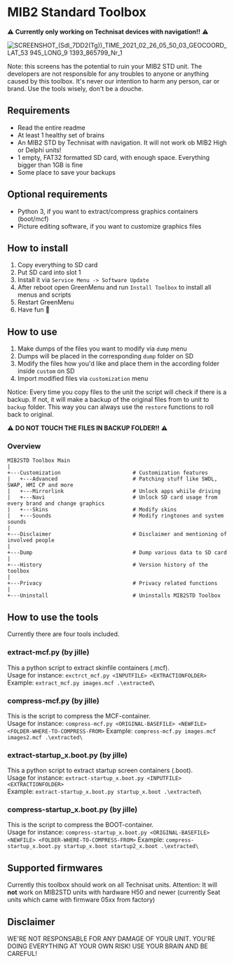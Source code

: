 # MIB2 Standard Toolbox
⚠️ **Currently only working on Technisat devices with navigation!!** ⚠️

![SCREENSHOT_(Sdl_7DD2(Tg))_TIME_2021_02_26_05_50_03_GEOCOORD_LAT_53 945_LONG_9 1393_865799_Nr_1](https://user-images.githubusercontent.com/55631413/111074712-8c870180-84e4-11eb-9f87-7215fdbf0dde.png)

Note: this screens has the potential to ruin your MIB2 STD unit. The developers are not responsible for any troubles to anyone or anything caused by this toolbox. It's never our intention to harm any person, car or brand. Use the tools wisely, don't be a douche.

## Requirements
- Read the entire readme
- At least 1 healthy set of brains
- An MIB2 STD by Technisat with navigation. It will not work ob MIB2 High or Delphi units!
- 1 empty, FAT32 formatted SD card, with enough space. Everything bigger than 1GB is fine
- Some place to save your backups

## Optional requirements
- Python 3, if you want to extract/compress graphics containers (boot/mcf)
- Picture editing software, if you want to customize graphics files

## How to install
1. Copy everything to SD card
2. Put SD card into slot 1
3. Install it via `Service Menu -> Software Update`
4. After reboot open GreenMenu and run `Install Toolbox` to install all menus and scripts
5. Restart GreenMenu
6. Have fun 🙂

## How to use
1. Make dumps of the files you want to modify via `dump` menu
2. Dumps will be placed in the corresponding `dump` folder on SD
3. Modify the files how you'd like and place them in the according folder inside `custom` on SD
4. Import modified files via `customization` menu

Notice: Every time you copy files to the unit the script will check if there is a backup. If not, it will make a backup of the original files from to unit to `backup` folder. This way you can always use the `restore` functions to roll back to original. 

⚠️ **DO NOT TOUCH THE FILES IN BACKUP FOLDER!!** ⚠️

### Overview
```
MIB2STD Toolbox Main
|
+---Customization                       # Customization features
|   +---Advanced                        # Patching stuff like SWDL, SWAP, HMI CP and more
|   +---Mirrorlink                      # Unlock apps whiile driving
|   +---Navi                            # Unlock SD card usage from every brand and change graphics
|   +---Skins                           # Modify skins
|   +---Sounds                          # Modify ringtones and system sounds
|
+---Disclaimer                          # Disclaimer and mentioning of involved people
|
+---Dump                                # Dump various data to SD card
|
+---History                             # Version history of the toolbox
|
+---Privacy                             # Privacy related functions
|
+---Uninstall                           # Uninstalls MIB2STD Toolbox
```

## How to use the tools
Currently there are four tools included.

### extract-mcf.py (by jille)
This a python script to extract skinfile containers (.mcf).<br>
Usage for instance: `exctrct_mcf.py <INPUTFILE> <EXTRACTIONFOLDER>`<br>
Example: `extract_mcf.py images.mcf .\extracted\`

### compress-mcf.py (by jille)
This is the script to compress the MCF-container.<br>
Usage for instance: `compress-mcf.py <ORIGINAL-BASEFILE> <NEWFILE> <FOLDER-WHERE-TO-COMPRESS-FROM>`
Example: `compress-mcf.py images.mcf images2.mcf .\extracted\`

### extract-startup_x.boot.py (by jille)
This a python script to extract startup screen containers (.boot).<br>
Usage for instance: `extract-startup_x.boot.py <INPUTFILE> <EXTRACTIONFOLDER>`<br>
Example: `extract-startup_x.boot.py startup_x.boot .\extracted\`

### compress-startup_x.boot.py (by jille)
This is the script to compress the BOOT-container.<br>
Usage for instance: `compress-startup_x.boot.py <ORIGINAL-BASEFILE> <NEWFILE> <FOLDER-WHERE-TO-COMPRESS-FROM>`
Example: `compress-startup_x.boot.py startup_x.boot startup2_x.boot .\extracted\`

## Supported firmwares
Currently this toolbox should work on all Technisat units.
Attention: It will **not** work on MIB2STD units with hardware H50 and newer (currently Seat units which came with firmware 05xx from factory)

## Disclaimer
WE'RE NOT RESPONSABLE FOR ANY DAMAGE OF YOUR UNIT. YOU'RE DOING EVERYTHING AT YOUR OWN RISK! USE YOUR BRAIN AND BE CAREFUL!
